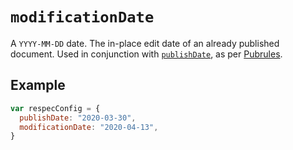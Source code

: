 # `modificationDate`

A `YYYY-MM-DD` date. The in-place edit date of an already published document. Used in conjunction with [`publishDate`](publishDate), as per [Pubrules](https://www.w3.org/pubrules/doc/rules/?profile=REC#dateTitleH2).

## Example

``` js
var respecConfig = {
  publishDate: "2020-03-30",
  modificationDate: "2020-04-13",
}
```
